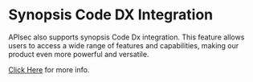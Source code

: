 # Synopsis Code DX Integration

APIsec also supports synopsis Code Dx integration. This feature allows users to access a wide range of features and capabilities, making our product even more powerful and versatile.

<a href="https://www.synopsys.com/software-integrity/code-dx.html">Click Here</a> for more info.

